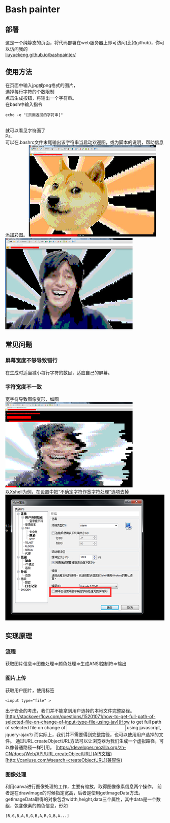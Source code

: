 Bash painter
===================================

部署
-----------------------------------

这是一个纯静态的页面，将代码部署在web服务器上即可访问(比如github)，你可以访问我的<br>
[liuyuekeng.github.io/bashpainter/](http://liuyuekeng.github.io/bashpainter/)

使用方法
-----------------------------------

在页面中输入jpg或png格式的图片，
<br>选择每行字符的个数限制
<br>点击生成按钮，将输出一个字符串。
<br>在bash中输入指令<br>

    echo -e "[页面返回的字符串]"
<br>就可以看见字符画了
<br>Ps.
<br>可以在.bashrc文件末尾输出该字符串当启动欢迎图，或为脚本的说明，帮助信息添加彩图。
![example-doge](https://raw.githubusercontent.com/liuyuekeng/staticFilesForReadme/master/bashpainter/example-doge.jpg)
![example-doge](https://raw.githubusercontent.com/liuyuekeng/staticFilesForReadme/master/bashpainter/example-kin.jpg)

常见问题
-----------------------------------

### 屏幕宽度不够导致错行

在生成时适当减小每行字符的数目，适应自己的屏幕。

### 字符宽度不一致

宽字符导致图像变形，如图<br>
![example-doge](https://raw.githubusercontent.com/liuyuekeng/staticFilesForReadme/master/bashpainter/error-example1.jpg)<br>
以Xshell为例，在设置中把“不确定字符作宽字符处理”选项去掉<br>
![example-doge](https://raw.githubusercontent.com/liuyuekeng/staticFilesForReadme/master/bashpainter/error-example2.jpg)<br>

实现原理
-----------------------------------

### 流程

获取图片信息=>图像处理=>颜色处理=>生成ANSI控制符=>输出

### 图片上传

获取用户图片，使用标签

    <input type="file" >
出于安全的考虑，我们并不能拿到用户选择的本地文件完整路径。
[http://stackoverflow.com/questions/15201071/how-to-get-full-path-of-selected-file-on-change-of-input-type-file-using-jav](How to get full path of selected file on change of <input type=‘file’> using javascript, jquery-ajax?)
而实际上，我们并不需要得到完整路径，也可以使用用户选择的文件。
通过URL.createObjectURL方法可以让浏览器为我们生成一个虚拟路径，可以像普通路径一样引用。
[https://developer.mozilla.org/zh-CN/docs/Web/API/URL.createObjectURL](API文档)
[http://caniuse.com/#search=createObjectURL](兼容性)

### 图像处理

利用canva进行图像处理的工作，主要有缩放，取得图像像素信息两个操作。
前者是在drawImage的时候指定宽高，后者是使用getImageData方法。
getImageData取得的对象包含width,height,data三个属性，其中data是一个数组，包含像素的颜色信息，形如

    [R,G,B,A,R,G,B,A,R,G,B,A...]
